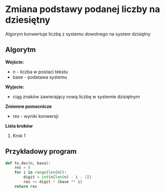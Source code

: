 # Zmiana podstawy podanej liczby na dziesiętny
Algorym konwertuje liczbę z systemu dowolnego na system dzisiętny

## Algorytm
**Wejście:**
* n - liczba w postaci tekstu
* base - podstawa systemu

**Wyjscie:**
* ciąg znaków zawierający nową liczbę w systemie dzisiętnym

**Zmienne pomocnicze**
* res - wyniki konwersji

**Lista kroków**
1. Krok 1

## Przykładowy program

```python
def to_dec(n, base):
    res = 0
    for i in range(len(n)):
        digit = int(n[len(n) - i - 1])
        res += digit * (base ** i)
    return res

```
